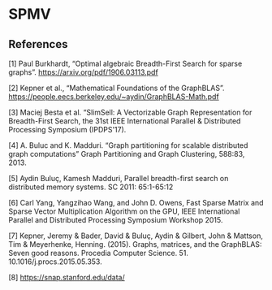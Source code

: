# SPMV

## References

[1] Paul Burkhardt, “Optimal algebraic Breadth-First Search for sparse graphs”.
https://arxiv.org/pdf/1906.03113.pdf

[2] Kepner et al., “Mathematical Foundations of the GraphBLAS”.
https://people.eecs.berkeley.edu/~aydin/GraphBLAS-Math.pdf

[3] Maciej Besta et al. “SlimSell: A Vectorizable Graph Representation for Breadth-First
Search, the 31st IEEE International Parallel & Distributed Processing Symposium
(IPDPS'17).

[4] A. Buluc and K. Madduri. “Graph partitioning for scalable distributed graph computations”
Graph Partitioning and Graph Clustering, 588:83, 2013.

[5] Aydin Buluç, Kamesh Madduri, Parallel breadth-first search on distributed memory
systems. SC 2011: 65:1-65:12

[6] Carl Yang, Yangzihao Wang, and John D. Owens, Fast Sparse Matrix and Sparse Vector
Multiplication Algorithm on the GPU, IEEE International Parallel and Distributed
Processing Symposium Workshop 2015.

[7] Kepner, Jeremy & Bader, David & Buluç, Aydin & Gilbert, John & Mattson, Tim & Meyerhenke, Henning. (2015). Graphs, matrices, and the GraphBLAS: Seven good reasons. Procedia Computer Science. 51. 10.1016/j.procs.2015.05.353. 

[8] https://snap.stanford.edu/data/

